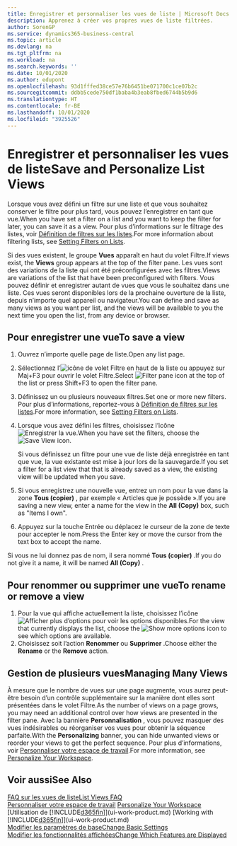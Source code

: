 ```yaml
---
title: Enregistrer et personnaliser les vues de liste | Microsoft Docs
description: Apprenez à créer vos propres vues de liste filtrées.
author: SorenGP
ms.service: dynamics365-business-central
ms.topic: article
ms.devlang: na
ms.tgt_pltfrm: na
ms.workload: na
ms.search.keywords: ''
ms.date: 10/01/2020
ms.author: edupont
ms.openlocfilehash: 93d1fffed38ce57e76b6451be071700c1ce07b2c
ms.sourcegitcommit: ddbb5cede750df1baba4b3eab8fbed6744b5b9d6
ms.translationtype: HT
ms.contentlocale: fr-BE
ms.lasthandoff: 10/01/2020
ms.locfileid: "3925526"
---
```

# <a name="save-and-personalize-list-views"></a><span data-ttu-id="3038f-103">Enregistrer et personnaliser les vues de liste</span><span class="sxs-lookup"><span data-stu-id="3038f-103">Save and Personalize List Views</span></span>
<span data-ttu-id="3038f-104">Lorsque vous avez défini un filtre sur une liste et que vous souhaitez conserver le filtre pour plus tard, vous pouvez l’enregistrer en tant que vue.</span><span class="sxs-lookup"><span data-stu-id="3038f-104">When you have set a filter on a list and you want to keep the filter for later, you can save it as a view.</span></span> <span data-ttu-id="3038f-105">Pour plus d’informations sur le filtrage des listes, voir [Définition de filtres sur les listes](ui-enter-criteria-filters.md#setting-filters-on-lists).</span><span class="sxs-lookup"><span data-stu-id="3038f-105">For more information about filtering lists, see [Setting Filters on Lists](ui-enter-criteria-filters.md#setting-filters-on-lists).</span></span>

<span data-ttu-id="3038f-106">Si des vues existent, le groupe **Vues** apparaît en haut du volet Filtre.</span><span class="sxs-lookup"><span data-stu-id="3038f-106">If views exist, the **Views** group appears at the top of the filter pane.</span></span> <span data-ttu-id="3038f-107">Les vues sont des variations de la liste qui ont été préconfigurées avec les filtres.</span><span class="sxs-lookup"><span data-stu-id="3038f-107">Views are variations of the list that have been preconfigured with filters.</span></span> <span data-ttu-id="3038f-108">Vous pouvez définir et enregistrer autant de vues que vous le souhaitez dans une liste. Ces vues seront disponibles lors de la prochaine ouverture de la liste, depuis n’importe quel appareil ou navigateur.</span><span class="sxs-lookup"><span data-stu-id="3038f-108">You can define and save as many views as you want per list, and the views will be available to you the next time you open the list, from any device or browser.</span></span>

## <a name="to-save-a-view"></a><span data-ttu-id="3038f-109">Pour enregistrer une vue</span><span class="sxs-lookup"><span data-stu-id="3038f-109">To save a view</span></span>
1. <span data-ttu-id="3038f-110">Ouvrez n’importe quelle page de liste.</span><span class="sxs-lookup"><span data-stu-id="3038f-110">Open any list page.</span></span>
2. <span data-ttu-id="3038f-111">Sélectionnez l’![icône de volet Filtre](media/open-filter-pane-icon.png "Icône de volet Filtre") en haut de la liste ou appuyez sur Maj+F3 pour ouvrir le volet Filtre.</span><span class="sxs-lookup"><span data-stu-id="3038f-111">Select ![Filter pane icon](media/open-filter-pane-icon.png "Filter pane icon") at the top of the list or press Shift+F3 to open the filter pane.</span></span>
3. <span data-ttu-id="3038f-112">Définissez un ou plusieurs nouveaux filtres.</span><span class="sxs-lookup"><span data-stu-id="3038f-112">Set one or more new filters.</span></span> <span data-ttu-id="3038f-113">Pour plus d’informations, reportez-vous à [Définition de filtres sur les listes](ui-enter-criteria-filters.md#setting-filters-on-lists).</span><span class="sxs-lookup"><span data-stu-id="3038f-113">For more information, see [Setting Filters on Lists](ui-enter-criteria-filters.md#setting-filters-on-lists).</span></span>
4. <span data-ttu-id="3038f-114">Lorsque vous avez défini les filtres, choisissez l’icône ![Enregistrer la vue](media/save_view_icon.png "Enregistrer la vue").</span><span class="sxs-lookup"><span data-stu-id="3038f-114">When you have set the filters, choose the ![Save View](media/save_view_icon.png "Save View") icon.</span></span>

    <span data-ttu-id="3038f-115">Si vous définissez un filtre pour une vue de liste déjà enregistrée en tant que vue, la vue existante est mise à jour lors de la sauvegarde.</span><span class="sxs-lookup"><span data-stu-id="3038f-115">If you set a filter for a list view that that is already saved as a view, the existing view will be updated when you save.</span></span>
5. <span data-ttu-id="3038f-116">Si vous enregistrez une nouvelle vue, entrez un nom pour la vue dans la zone **Tous (copier)** , par exemple « Articles que je possède ».</span><span class="sxs-lookup"><span data-stu-id="3038f-116">If you are saving a new view, enter a name for the view in the **All (Copy)** box, such as "Items I own".</span></span>
6. <span data-ttu-id="3038f-117">Appuyez sur la touche Entrée ou déplacez le curseur de la zone de texte pour accepter le nom.</span><span class="sxs-lookup"><span data-stu-id="3038f-117">Press the Enter key or move the cursor from the text box to accept the name.</span></span>

<span data-ttu-id="3038f-118">Si vous ne lui donnez pas de nom, il sera nommé **Tous (copier)** .</span><span class="sxs-lookup"><span data-stu-id="3038f-118">If you do not give it a name, it will be named **All (Copy)** .</span></span>

## <a name="to-rename-or-remove-a-view"></a><span data-ttu-id="3038f-119">Pour renommer ou supprimer une vue</span><span class="sxs-lookup"><span data-stu-id="3038f-119">To rename or remove a view</span></span>
1. <span data-ttu-id="3038f-120">Pour la vue qui affiche actuellement la liste, choisissez l’icône ![Afficher plus d’options](media/show-more-options-icon.png "Afficher plus d’options") pour voir les options disponibles.</span><span class="sxs-lookup"><span data-stu-id="3038f-120">For the view that currently displays the list, choose the ![Show more options](media/show-more-options-icon.png "Show more options") icon to see which options are available.</span></span>
2. <span data-ttu-id="3038f-121">Choisissez soit l’action **Renommer** ou **Supprimer** .</span><span class="sxs-lookup"><span data-stu-id="3038f-121">Choose either the **Rename** or the **Remove** action.</span></span>

## <a name="managing-many-views"></a><span data-ttu-id="3038f-122">Gestion de plusieurs vues</span><span class="sxs-lookup"><span data-stu-id="3038f-122">Managing Many Views</span></span>
<span data-ttu-id="3038f-123">À mesure que le nombre de vues sur une page augmente, vous aurez peut-être besoin d’un contrôle supplémentaire sur la manière dont elles sont présentées dans le volet Filtre.</span><span class="sxs-lookup"><span data-stu-id="3038f-123">As the number of views on a page grows, you may need an additional control over how views are presented in the filter pane.</span></span> <span data-ttu-id="3038f-124">Avec la bannière **Personnalisation** , vous pouvez masquer des vues indésirables ou réorganiser vos vues pour obtenir la séquence parfaite.</span><span class="sxs-lookup"><span data-stu-id="3038f-124">With the **Personalizing** banner, you can hide unwanted views or reorder your views to get the perfect sequence.</span></span> <span data-ttu-id="3038f-125">Pour plus d’informations, voir [Personnaliser votre espace de travail](ui-personalization-user.md).</span><span class="sxs-lookup"><span data-stu-id="3038f-125">For more information, see [Personalize Your Workspace](ui-personalization-user.md).</span></span>

## <a name="see-also"></a><span data-ttu-id="3038f-126">Voir aussi</span><span class="sxs-lookup"><span data-stu-id="3038f-126">See Also</span></span>
[<span data-ttu-id="3038f-127">FAQ sur les vues de liste</span><span class="sxs-lookup"><span data-stu-id="3038f-127">List Views FAQ</span></span>](ui-views-faq.md)  
<span data-ttu-id="3038f-128">[Personnaliser votre espace de travail](ui-personalization-user.md)  </span><span class="sxs-lookup"><span data-stu-id="3038f-128">[Personalize Your Workspace](ui-personalization-user.md)  </span></span>  
<span data-ttu-id="3038f-129">[Utilisation de [!INCLUDE[d365fin](includes/d365fin_md.md)]](ui-work-product.md)  </span><span class="sxs-lookup"><span data-stu-id="3038f-129">[Working with [!INCLUDE[d365fin](includes/d365fin_md.md)]](ui-work-product.md)  </span></span>  
[<span data-ttu-id="3038f-130">Modifier les paramètres de base</span><span class="sxs-lookup"><span data-stu-id="3038f-130">Change Basic Settings</span></span>](ui-change-basic-settings.md)  
[<span data-ttu-id="3038f-131">Modifier les fonctionnalités affichées</span><span class="sxs-lookup"><span data-stu-id="3038f-131">Change Which Features are Displayed</span></span>](ui-experiences.md)  
